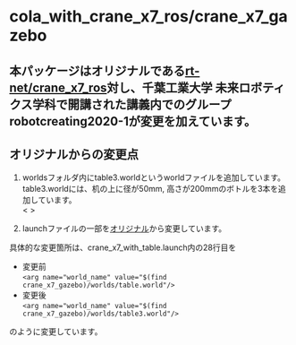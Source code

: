 # cola_with_crane_x7_ros/crane_x7_gazebo 
  
本パッケージはオリジナルである[rt-net/crane_x7_ros](https://github.com/rt-net/crane_x7_ros)対し、千葉工業大学 未来ロボティクス学科で開講された講義内でのグループ robotcreating2020-1が変更を加えています。  
---
  
## オリジナルからの変更点  
  
1. worldsフォルダ内にtable3.worldというworldファイルを追加しています。  
table3.worldには、机の上に径が50mm, 高さが200mmのボトルを3本を追加しています。  
< >
  
2. launchファイルの一部を[オリジナル](https://github.com/rt-net/crane_x7_ros/blob/master/crane_x7_gazebo/launch/crane_x7_with_table.launch)から変更しています。  
  
具体的な変更箇所は、crane_x7_with_table.launch内の28行目を  
  
- 変更前  
`<arg name="world_name" value="$(find crane_x7_gazebo)/worlds/table.world"/>`  
- 変更後  
`<arg name="world_name" value="$(find crane_x7_gazebo)/worlds/table3.world"/>`  
  
のように変更しています。  

